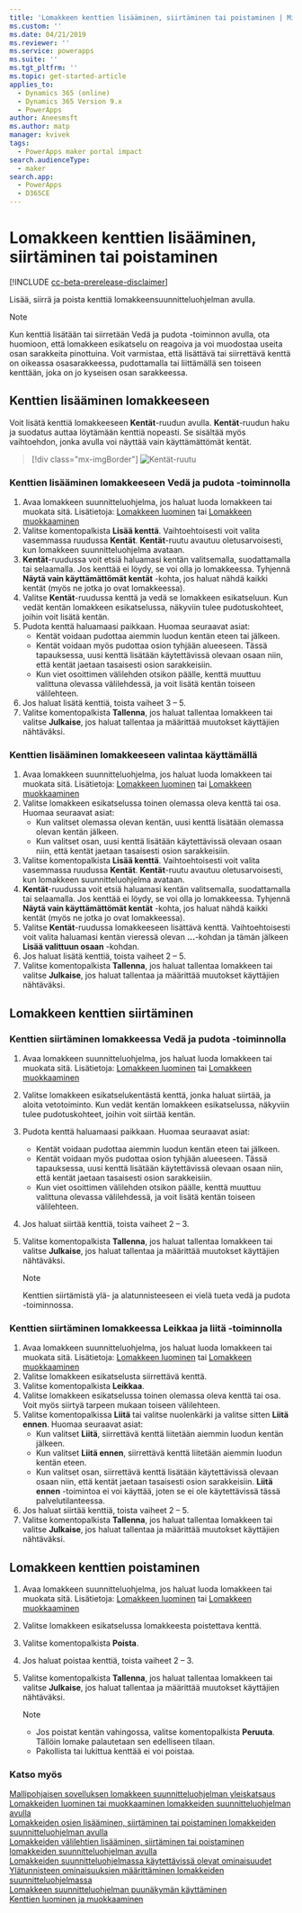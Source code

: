 ```yaml
---
title: 'Lomakkeen kenttien lisääminen, siirtäminen tai poistaminen | MicrosoftDocs'
ms.custom: ''
ms.date: 04/21/2019
ms.reviewer: ''
ms.service: powerapps
ms.suite: ''
ms.tgt_pltfrm: ''
ms.topic: get-started-article
applies_to:
  - Dynamics 365 (online)
  - Dynamics 365 Version 9.x
  - PowerApps
author: Aneesmsft
ms.author: matp
manager: kvivek
tags:
  - PowerApps maker portal impact
search.audienceType:
  - maker
search.app:
  - PowerApps
  - D365CE
---
```


# <a name="add-move-or-delete-fields-on-a-form"></a>Lomakkeen kenttien lisääminen, siirtäminen tai poistaminen  
[!INCLUDE [cc-beta-prerelease-disclaimer](../../includes/cc-beta-prerelease-disclaimer.md)]

Lisää, siirrä ja poista kenttiä lomakkeensuunnitteluohjelman avulla.

> [!NOTE]
> Kun kenttiä lisätään tai siirretään Vedä ja pudota -toiminnon avulla, ota huomioon, että lomakkeen esikatselu on reagoiva ja voi muodostaa useita osan sarakkeita pinottuina. Voit varmistaa, että lisättävä tai siirrettävä kenttä on oikeassa osasarakkeessa, pudottamalla tai liittämällä sen toiseen kenttään, joka on jo kyseisen osan sarakkeessa.

## <a name="add-fields-to-a-form"></a>Kenttien lisääminen lomakkeeseen
Voit lisätä kenttiä lomakkeeseen **Kentät**-ruudun avulla. **Kentät**-ruudun haku ja suodatus auttaa löytämään kenttiä nopeasti. Se sisältää myös vaihtoehdon, jonka avulla voi näyttää vain käyttämättömät kentät. 

> [!div class="mx-imgBorder"] 
> ![](media/fields-pane.png "Kentät-ruutu")

### <a name="add-fields-to-a-form-using-drag-and-drop"></a>Kenttien lisääminen lomakkeeseen Vedä ja pudota -toiminnolla

1. Avaa lomakkeen suunnitteluohjelma, jos haluat luoda lomakkeen tai muokata sitä. Lisätietoja: [Lomakkeen luominen](create-and-edit-forms.md#create-a-form) tai [Lomakkeen muokkaaminen](create-and-edit-forms.md#edit-a-form)
2. Valitse komentopalkista **Lisää kenttä**. Vaihtoehtoisesti voit valita vasemmassa ruudussa **Kentät**.  **Kentät**-ruutu avautuu oletusarvoisesti, kun lomakkeen suunnitteluohjelma avataan. 
3. **Kentät**-ruudussa voit etsiä haluamasi kentän valitsemalla, suodattamalla tai selaamalla. Jos kenttää ei löydy, se voi olla jo lomakkeessa. Tyhjennä **Näytä vain käyttämättömät kentät** -kohta, jos haluat nähdä kaikki kentät (myös ne jotka jo ovat lomakkeessa). 
4. Valitse **Kentät**-ruudussa kenttä ja vedä se lomakkeen esikatseluun. Kun vedät kentän lomakkeen esikatselussa, näkyviin tulee pudotuskohteet, joihin voit lisätä kentän. 
5. Pudota kenttä haluamaasi paikkaan. Huomaa seuraavat asiat: 
    - Kentät voidaan pudottaa aiemmin luodun kentän eteen tai jälkeen.
    - Kentät voidaan myös pudottaa osion tyhjään alueeseen. Tässä tapauksessa, uusi kenttä lisätään käytettävissä olevaan osaan niin, että kentät jaetaan tasaisesti osion sarakkeisiin.
    - Kun viet osoittimen välilehden otsikon päälle, kenttä muuttuu valittuna olevassa välilehdessä, ja voit lisätä kentän toiseen välilehteen.   
6. Jos haluat lisätä kenttiä, toista vaiheet 3 – 5.
7. Valitse komentopalkista **Tallenna**, jos haluat tallentaa lomakkeen tai valitse **Julkaise**, jos haluat tallentaa ja määrittää muutokset käyttäjien nähtäväksi. 

### <a name="add-fields-to-a-form-using-selection"></a>Kenttien lisääminen lomakkeeseen valintaa käyttämällä 

1. Avaa lomakkeen suunnitteluohjelma, jos haluat luoda lomakkeen tai muokata sitä. Lisätietoja: [Lomakkeen luominen](create-and-edit-forms.md#create-a-form) tai [Lomakkeen muokkaaminen](create-and-edit-forms.md#edit-a-form)
2. Valitse lomakkeen esikatselussa toinen olemassa oleva kenttä tai osa. Huomaa seuraavat asiat:
    - Kun valitset olemassa olevan kentän, uusi kenttä lisätään olemassa olevan kentän jälkeen. 
    - Kun valitset osan, uusi kenttä lisätään käytettävissä olevaan osaan niin, että kentät jaetaan tasaisesti osion sarakkeisiin. 
3. Valitse komentopalkista **Lisää kenttä**. Vaihtoehtoisesti voit valita vasemmassa ruudussa **Kentät**. **Kentät**-ruutu avautuu oletusarvoisesti, kun lomakkeen suunnitteluohjelma avataan. 
4. **Kentät**-ruudussa voit etsiä haluamasi kentän valitsemalla, suodattamalla tai selaamalla. Jos kenttää ei löydy, se voi olla jo lomakkeessa. Tyhjennä **Näytä vain käyttämättömät kentät** -kohta, jos haluat nähdä kaikki kentät (myös ne jotka jo ovat lomakkeessa). 
5. Valitse **Kentät**-ruudussa lomakkeeseen lisättävä kenttä. Vaihtoehtoisesti voit valita haluamasi kentän vieressä olevan **...**-kohdan ja tämän jälkeen **Lisää valittuun osaan** -kohdan. 
6. Jos haluat lisätä kenttiä, toista vaiheet 2 – 5.
7. Valitse komentopalkista **Tallenna**, jos haluat tallentaa lomakkeen tai valitse **Julkaise**, jos haluat tallentaa ja määrittää muutokset käyttäjien nähtäväksi. 

## <a name="move-fields-on-a-form"></a>Lomakkeen kenttien siirtäminen

### <a name="move-fields-on-a-form-using-drag-and-drop"></a>Kenttien siirtäminen lomakkeessa Vedä ja pudota -toiminnolla

1. Avaa lomakkeen suunnitteluohjelma, jos haluat luoda lomakkeen tai muokata sitä. Lisätietoja: [Lomakkeen luominen](create-and-edit-forms.md#create-a-form) tai [Lomakkeen muokkaaminen](create-and-edit-forms.md#edit-a-form)
2. Valitse lomakkeen esikatselukentästä kenttä, jonka haluat siirtää, ja aloita vetotoiminto. Kun vedät kentän lomakkeen esikatselussa, näkyviin tulee pudotuskohteet, joihin voit siirtää kentän. 
3. Pudota kenttä haluamaasi paikkaan. Huomaa seuraavat asiat: 
    - Kentät voidaan pudottaa aiemmin luodun kentän eteen tai jälkeen.
    - Kentät voidaan myös pudottaa osion tyhjään alueeseen. Tässä tapauksessa, uusi kenttä lisätään käytettävissä olevaan osaan niin, että kentät jaetaan tasaisesti osion sarakkeisiin.
    - Kun viet osoittimen välilehden otsikon päälle, kenttä muuttuu valittuna olevassa välilehdessä, ja voit lisätä kentän toiseen välilehteen.   
4. Jos haluat siirtää kenttiä, toista vaiheet 2 – 3.
5. Valitse komentopalkista **Tallenna**, jos haluat tallentaa lomakkeen tai valitse **Julkaise**, jos haluat tallentaa ja määrittää muutokset käyttäjien nähtäväksi. 

    > [!NOTE]
    >   Kenttien siirtämistä ylä- ja alatunnisteeseen ei vielä tueta vedä ja pudota -toiminnossa. 

### <a name="move-fields-on-a-form-using-cut-and-paste"></a>Kenttien siirtäminen lomakkeessa Leikkaa ja liitä -toiminnolla

1. Avaa lomakkeen suunnitteluohjelma, jos haluat luoda lomakkeen tai muokata sitä. Lisätietoja: [Lomakkeen luominen](create-and-edit-forms.md#create-a-form) tai [Lomakkeen muokkaaminen](create-and-edit-forms.md#edit-a-form)
2. Valitse lomakkeen esikatselusta siirrettävä kenttä.
3. Valitse komentopalkista **Leikkaa**.
4. Valitse lomakkeen esikatselussa toinen olemassa oleva kenttä tai osa. Voit myös siirtyä tarpeen mukaan toiseen välilehteen.
5. Valitse komentopalkissa **Liitä** tai valitse nuolenkärki ja valitse sitten **Liitä ennen**. Huomaa seuraavat asiat:
    - Kun valitset **Liitä**, siirrettävä kenttä liitetään aiemmin luodun kentän jälkeen. 
    - Kun valitset **Liitä ennen**, siirrettävä kenttä liitetään aiemmin luodun kentän eteen.
    - Kun valitset osan, siirrettävä kenttä lisätään käytettävissä olevaan osaan niin, että kentät jaetaan tasaisesti osion sarakkeisiin. **Liitä ennen** -toimintoa ei voi käyttää, joten se ei ole käytettävissä tässä palvelutilanteessa.
6. Jos haluat siirtää kenttiä, toista vaiheet 2 – 5.
7. Valitse komentopalkista **Tallenna**, jos haluat tallentaa lomakkeen tai valitse **Julkaise**, jos haluat tallentaa ja määrittää muutokset käyttäjien nähtäväksi. 

## <a name="delete-fields-on-a-form"></a>Lomakkeen kenttien poistaminen
1. Avaa lomakkeen suunnitteluohjelma, jos haluat luoda lomakkeen tai muokata sitä. Lisätietoja: [Lomakkeen luominen](create-and-edit-forms.md#create-a-form) tai [Lomakkeen muokkaaminen](create-and-edit-forms.md#edit-a-form)
2. Valitse lomakkeen esikatselussa lomakkeesta poistettava kenttä. 
3. Valitse komentopalkista **Poista**. 
4. Jos haluat poistaa kenttiä, toista vaiheet 2 – 3.
5. Valitse komentopalkista **Tallenna**, jos haluat tallentaa lomakkeen tai valitse **Julkaise**, jos haluat tallentaa ja määrittää muutokset käyttäjien nähtäväksi. 

     > [!NOTE]
     >   -  Jos poistat kentän vahingossa, valitse komentopalkista **Peruuta**. Tällöin lomake palautetaan sen edelliseen tilaan. 
     >   -  Pakollista tai lukittua kenttää ei voi poistaa. 

### <a name="see-also"></a>Katso myös
[Mallipohjaisen sovelluksen lomakkeen suunnitteluohjelman yleiskatsaus](form-designer-overview.md)  
[Lomakkeiden luominen tai muokkaaminen lomakkeiden suunnitteluohjelman avulla](create-and-edit-forms.md)  
[Lomakkeiden osien lisääminen, siirtäminen tai poistaminen lomakkeiden suunnitteluohjelman avulla](add-move-or-delete-sections-on-form.md)  
[Lomakkeiden välilehtien lisääminen, siirtäminen tai poistaminen lomakkeiden suunnitteluohjelman avulla](add-move-or-delete-tabs-on-form.md)  
[Lomakkeiden suunnitteluohjelmassa käytettävissä olevat ominaisuudet](form-designer-properties.md)  
[Ylätunnisteen ominaisuuksien määrittäminen lomakkeiden suunnitteluohjelmassa](form-designer-header-properties.md)  
[Lomakkeen suunnitteluohjelman puunäkymän käyttäminen](using-tree-view-on-form.md)  
[Kenttien luominen ja muokkaaminen](../common-data-service/create-edit-field-portal.md)
